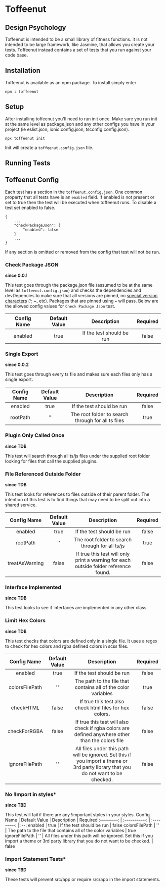 # Toffeenut

## Design Psychology
Toffeenut is intended to be a small library of fitness functions. It is not intended to be large framework, like Jasmine, that allows you create your tests. Toffeenut instead contains a set of tests that you run against your code base.

## Installation
Toffeenut is available as an npm package. To install simply enter
    
    npm i toffeenut

## Setup
After installing toffeenut you'll need to run init once. Make sure you run init at the same level as package.json and any other configs you have in your project (ie eslist.json, ionic.config.json, tsconfig.config.json).

    npx toffeenut init
Init will create a ``toffeenut.config.json`` file.

## Running Tests

## Toffeenut Config
Each test has a section in the ``toffeenut.config.json``. One common property that all tests have is an ``enabled`` field. If enabled is not present or set to true then the test will be executed when toffeenut runs. To disable a test set enabled to false.

    {
        ...
        "checkPackageJson": {
            "enabled": false
        }
        ...
    }
If any section is omitted or removed from the config that test will not be run.

### **Check Package JSON**
**since 0.0.1**

This test goes through the package.json file (assumed to be at the same level as ``toffeenut.config.json``) and checks the dependencies and devDepencies to make sure that all versions are pinned, no [special version characters](https://nodejs.dev/learn/semantic-versioning-using-npm) (^, ~, etc). Packages that are pinned using ``=`` will pass. Below are the allowed config values for ``Check Package Json`` test.

Config Name | Default Value | Description               | Required
:---------: | :-----------: | :---------:               | :--:
enabled     | true          | If the test should be run | false

### **Single Export**
**since 0.0.2**

This test goes through every ts file and makes sure each files only has a single export.

Config Name | Default Value | Description               | Required
:---------: | :-----------: | :---------:               | :--:
enabled     | true          | If the test should be run | false
rootPath | '' | The root folder to search through for all ts files  | true


### **Plugin Only Called Once**
**since TDB**

This test will search through all ts/js files under the supplied root folder looking for files that call the supplied plugins.

### **File Referenced Outside Folder**
**since TDB**

This test looks for references to files outside of their parent folder. The intention of this test is to find things that may need to be split out into a shared service.

Config Name | Default Value | Description               | Required
:---------: | :-----------: | :---------:               | :--:
enabled     | true          | If the test should be run | false
rootPath | '' | The root folder to search through for all ts/js  | true
treatAsWarning | false | If true this test will only print a warning for each outside folder reference found. | false

### **Interface Implemented**
**since TDB**

This test looks to see if interfaces are implemented in any other class

### **Limit Hex Colors**
**since TDB**

This test checks that colors are defined only in a single file. It uses a regex to check for hex colors and rgba defined colors in scss files.

Config Name | Default Value | Description               | Required
:---------: | :-----------: | :---------:               | :--:
enabled     | true          | If the test should be run | false
colorsFilePath | '' | The path to the file that contains all of the color variables  | true
checkHTML | false | If true this test also check html files for hex colors. | false
checkForRGBA | false | If true this test will also check if rgba colors are defined anywhere other than the colors file | false
ignoreFilePath | '' | All files under this path will be ignored. Set this if you import a theme or 3rd party library that you do not want to be checked. | false

### **No !Import in styles***
**since TBD**

This test will fail if there are any !important styles in your styles.
Config Name | Default Value | Description               | Required
:---------: | :-----------: | :---------:               | :--:
enabled     | true          | If the test should be run | false
colorsFilePath | '' | The path to the file that contains all of the color variables  | true
ignoreFilePath | '' | All files under this path will be ignored. Set this if you import a theme or 3rd party library that you do not want to be checked. | false

### **Import Statement Tests***
**since TBD**

These tests will prevent src/app or require src/app in the import statements.
